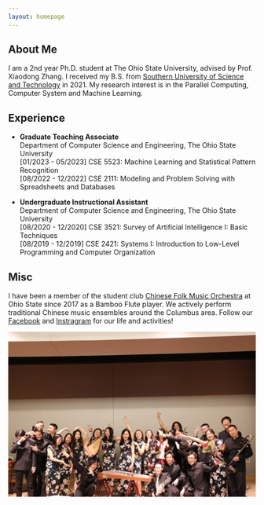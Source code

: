 ```yaml
---
layout: homepage
---
```


<!-- 
TODO:
  1. Add a navbar
  2. Add blogs
  3. Link blags
 -->

## About Me

I am a 2nd year Ph.D. student at The Ohio State University, advised by Prof. Xiaodong Zhang. I received my B.S. from [Southern University of Science and Technology](http://www.sustech.edu.cn/en) in 2021. My research interest is in the Parallel Computing, Computer System and Machine Learning.

## Experience

- **Graduate Teaching Associate**
  <br>
  Department of Computer Science and Engineering, The Ohio State University
  <br>
  [01/2023 - 05/2023] CSE 5523: Machine Learning and Statistical Pattern Recognition
  <br>
  [08/2022 - 12/2022] CSE 2111: Modeling and Problem Solving with Spreadsheets and Databases

- **Undergraduate Instructional Assistant**
  <br>
  Department of Computer Science and Engineering, The Ohio State University
  <br>
  [08/2020 - 12/2020] CSE 3521: Survey of Artificial Intelligence I: Basic Techniques
  <br>
  [08/2019 - 12/2019] CSE 2421: Systems I: Introduction to Low-Level Programming and Computer Organization

## Misc

I have been a member of the student club [Chinese Folk Music Orchestra](https://activities.osu.edu/involvement/student_organizations/find_a_student_org/?i=dd4a238a-783f-4be7-b4f6-0efc7a127bbd&l=C&c=Columbus&page=2) at Ohio State since 2017 as a Bamboo Flute player. We actively perform traditional Chinese music ensembles around the Columbus area. Follow our [Facebook](https://www.facebook.com/osucfmo) and [Instragram](https://www.instagram.com/osu_cfmo) for our life and activities!

![CFMO 2018 Concert](/assets/img/cfmo_2018_concert.jpg)

<!-- <div class='globeContainer'>
  <script type="text/javascript" id="clstr_globe" src="//clustrmaps.com/globe.js?d=3xW1OFo-Ovl9vGJVBazgnc3fWzVdl0jqLTIW8_X9Zzc"></script>
</div> -->
